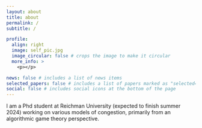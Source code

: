 ```yaml
---
layout: about
title: about
permalink: /
subtitle: /

profile:
  align: right
  image: self_pic.jpg
  image_circular: false # crops the image to make it circular
  more_info: >
    <p></p>

news: false # includes a list of news items
selected_papers: false # includes a list of papers marked as "selected={true}"
social: false # includes social icons at the bottom of the page
---
```


I am a Phd student at Reichman University (expected to finish summer 2024) working on various models of congestion, primarily from an algorithmic game theory perspective.